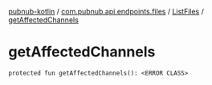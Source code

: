 [pubnub-kotlin](../../index.md) / [com.pubnub.api.endpoints.files](../index.md) / [ListFiles](index.md) / [getAffectedChannels](./get-affected-channels.md)

# getAffectedChannels

`protected fun getAffectedChannels(): <ERROR CLASS>`